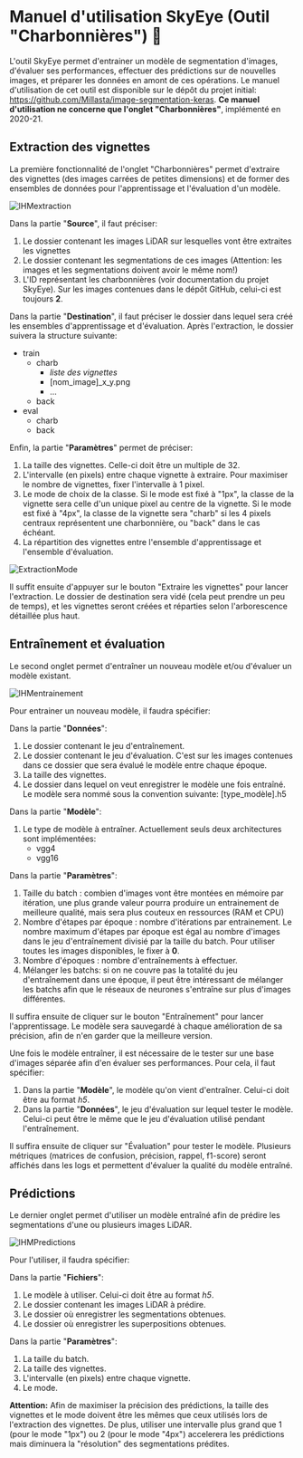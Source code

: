 # Manuel d'utilisation SkyEye (Outil "Charbonnières") :book:

L'outil SkyEye permet d'entrainer un modèle de segmentation d'images, d'évaluer ses performances, effectuer des prédictions sur de nouvelles images, et préparer les données en amont de ces opérations.
Le manuel d'utilisation de cet outil est disponible sur le dépôt du projet initial: https://github.com/Millasta/image-segmentation-keras.
**Ce manuel d'utilisation ne concerne que l'onglet "Charbonnières"**, implémenté en 2020-21.


## Extraction des vignettes

La première fonctionnalité de l'onglet "Charbonnières" permet d'extraire des vignettes (des images carrées de petites dimensions) et de former des ensembles de données pour l'apprentissage et l'évaluation d'un modèle.

![IHMextraction](img/ihm-extraction.png "Interface d'extraction de vignettes")

Dans la partie "**Source**", il faut préciser:
1. Le dossier contenant les images LiDAR sur lesquelles vont être extraites les vignettes
2. Le dossier contenant les segmentations de ces images (Attention: les images et les segmentations doivent avoir le même nom!)
3. L'ID représentant les charbonnières (voir documentation du projet SkyEye). Sur les images contenues dans le dépôt GitHub, celui-ci est toujours **2**.

Dans la partie "**Destination**", il faut préciser le dossier dans lequel sera créé les ensembles d'apprentissage et d'évaluation. Après l'extraction, le dossier suivera la structure suivante:
- train
    - charb
        - *liste des vignettes*
        - [nom_image]_x_y.png
        - ...
    - back
- eval
    - charb
    - back
    
Enfin, la partie "**Paramètres**" permet de préciser:
1. La taille des vignettes. Celle-ci doit être un multiple de 32.
2. L'intervalle (en pixels) entre chaque vignette à extraire. Pour maximiser le nombre de vignettes, fixer l'intervalle à 1 pixel.
3. Le mode de choix de la classe. Si le mode est fixé à "1px", la classe de la vignette sera celle d'un unique pixel au centre de la vignette. Si le mode est fixé à "4px", la classe de la vignette sera "charb" si les 4 pixels centraux représentent une charbonnière, ou "back" dans le cas échéant.
4. La répartition des vignettes entre l'ensemble d'apprentissage et l'ensemble d'évaluation.

![ExtractionMode](img/mode.png "Schéma explicatif du paramètre mode")

Il suffit ensuite d'appuyer sur le bouton "Extraire les vignettes" pour lancer l'extraction.
Le dossier de destination sera vidé (cela peut prendre un peu de temps), et les vignettes seront créées et réparties selon l'arborescence détaillée plus haut.


## Entraînement et évaluation

Le second onglet permet d'entraîner un nouveau modèle et/ou d'évaluer un modèle existant.

![IHMentrainement](img/ihm-train.png "Interface d'entraînement et d'évaluation du modèle")

Pour entrainer un nouveau modèle, il faudra spécifier:

Dans la partie "**Données**":
1. Le dossier contenant le jeu d'entraînement.
2. Le dossier contenant le jeu d'évaluation. C'est sur les images contenues dans ce dossier que sera évalué le modèle entre chaque époque.
3. La taille des vignettes.
4. Le dossier dans lequel on veut enregistrer le modèle une fois entraîné. Le modèle sera nommé sous la convention suivante: [type_modèle].h5

Dans la partie "**Modèle**":
1. Le type de modèle à entraîner. Actuellement seuls deux architectures sont implémentées:
    - vgg4
    - vgg16

Dans la partie "**Paramètres**":
1. Taille du batch : combien d'images vont être montées en mémoire par itération, une plus grande valeur pourra produire un entrainement de meilleure qualité, mais sera plus couteux en ressources  (RAM et CPU)
2. Nombre d'étapes par époque : nombre d'itérations par entrainement. Le nombre maximum d'étapes par époque est égal au nombre d'images dans le jeu d'entraînement divisié par la taille du batch. Pour utiliser toutes les images disponibles, le fixer à **0**.
3. Nombre d'époques : nombre d'entraînements à effectuer.
4. Mélanger les batchs: si on ne couvre pas la totalité du jeu d'entraînement dans une époque, il peut être intéressant de mélanger les batchs afin que le réseaux de neurones s'entraîne sur plus d'images différentes.

Il suffira ensuite de cliquer sur le bouton "Entraînement" pour lancer l'apprentissage. Le modèle sera sauvegardé à chaque amélioration de sa précision, afin de n'en garder que la meilleure version.

Une fois le modèle entraîner, il est nécessaire de le tester sur une base d'images séparée afin d'en évaluer ses performances. Pour cela, il faut spécifier:
1. Dans la partie "**Modèle**", le modèle qu'on vient d'entraîner. Celui-ci doit être au format *h5*.
2. Dans la partie "**Données**", le jeu d'évaluation sur lequel tester le modèle. Celui-ci peut être le même que le jeu d'évaluation utilisé pendant l'entraînement.

Il suffira ensuite de cliquer sur "Évaluation" pour tester le modèle. Plusieurs métriques (matrices de confusion, précision, rappel, f1-score) seront affichés dans les logs et permettent d'évaluer la qualité du modèle entraîné.

## Prédictions

Le dernier onglet permet d'utiliser un modèle entraîné afin de prédire les segmentations d'une ou plusieurs images LiDAR.

![IHMPredictions](img/ihm-predict.png "Interface de prédictions")

Pour l'utiliser, il faudra spécifier:

Dans la partie "**Fichiers**":
1. Le modèle à utiliser. Celui-ci doit être au format *h5*.
2. Le dossier contenant les images LiDAR à prédire.
3. Le dossier où enregistrer les segmentations obtenues.
4. Le dossier où enregistrer les superpositions obtenues.

Dans la partie "**Paramètres**":
1. La taille du batch.
2. La taille des vignettes.
3. L'intervalle (en pixels) entre chaque vignette.
4. Le mode.

**Attention:** Afin de maximiser la précision des prédictions, la taille des vignettes et le mode doivent être les mêmes que ceux utilisés lors de l'extraction des vignettes.
De plus, utiliser une intervalle plus grand que 1 (pour le mode "1px") ou 2 (pour le mode "4px") accelerera les prédictions mais diminuera la "résolution" des segmentations prédites.




